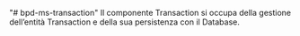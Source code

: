"# bpd-ms-transaction"
Il componente Transaction si occupa della gestione dell’entità Transaction e della sua persistenza con il Database.
